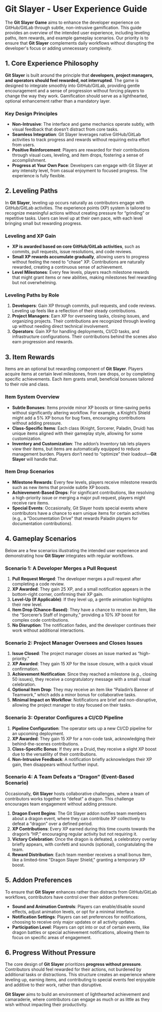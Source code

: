 # Git Slayer - User Experience Guide

The **Git Slayer Game** aims to enhance the developer experience on GitHub/GitLab through subtle, non-intrusive gamification. This guide provides an overview of the intended user experience, including leveling paths, item rewards, and example gameplay scenarios. Our priority is to ensure that **Git Slayer** complements daily workflows without disrupting the developer's focus or adding unnecessary complexity.

## 1. Core Experience Philosophy

**Git Slayer** is built around the principle that **developers, project managers, and operators should feel rewarded, not interrupted**. The game is designed to integrate smoothly into GitHub/GitLab, providing gentle encouragement and a sense of progression without forcing players to change the way they work. Gamification should serve as a lighthearted, optional enhancement rather than a mandatory layer.

### Key Design Principles

- **Non-Intrusive**: The interface and game mechanics operate subtly, with visual feedback that doesn’t distract from core tasks.
- **Seamless Integration**: Git Slayer leverages native GitHub/GitLab activities to track progress and rewards without requiring extra effort from users.
- **Positive Reinforcement**: Players are rewarded for their contributions through visual cues, leveling, and item drops, fostering a sense of accomplishment.
- **Progress at Your Own Pace**: Developers can engage with Git Slayer at any intensity level, from casual enjoyment to focused progress. The experience is fully flexible.

## 2. Leveling Paths

In **Git Slayer**, leveling up occurs naturally as contributors engage with GitHub/GitLab activities. The experience points (XP) system is tailored to recognize meaningful actions without creating pressure for “grinding” or repetitive tasks. Users can level up at their own pace, with each level bringing small but rewarding progress.

### Leveling and XP Gain

- **XP is awarded based on core GitHub/GitLab activities**, such as commits, pull requests, issue resolutions, and code reviews.
- **Small XP rewards accumulate gradually**, allowing users to progress without feeling the need to "chase" XP. Contributions are naturally rewarded, creating a continuous sense of achievement.
- **Level Milestones**: Every few levels, players reach milestone rewards that might grant items or new abilities, making milestones feel rewarding but not overwhelming.

### Leveling Paths by Role

1. **Developers**: Gain XP through commits, pull requests, and code reviews. Leveling up feels like a reflection of their steady contributions.
2. **Project Managers**: Earn XP for overseeing tasks, closing issues, and organizing projects. Their contributions are recognized through leveling up without needing direct technical involvement.
3. **Operators**: Gain XP for handling deployments, CI/CD tasks, and infrastructure configurations. Their contributions behind the scenes also earn progression and rewards.

## 3. Item Rewards

Items are an optional but rewarding component of **Git Slayer**. Players acquire items at certain level milestones, from rare drops, or by completing specific achievements. Each item grants small, beneficial bonuses tailored to their role and class.

### Item System Overview

- **Subtle Bonuses**: Items provide minor XP boosts or time-saving perks without significantly altering workflow. For example, a Knight’s Shield might add a 5% XP bonus for bug fixes, encouraging contributions without adding pressure.
- **Class-Specific Items**: Each class (Knight, Sorcerer, Paladin, Druid) has unique items aligned with their gameplay style, allowing for some customization.
- **Inventory and Customization**: The addon’s Inventory tab lets players view their items, but items are automatically equipped to reduce management burden. Players don’t need to “optimize” their loadout—**Git Slayer** will handle that.

### Item Drop Scenarios

- **Milestone Rewards**: Every few levels, players receive milestone rewards such as new items that provide subtle XP boosts.
- **Achievement-Based Drops**: For significant contributions, like resolving a high-priority issue or merging a major pull request, players might receive rare items.
- **Special Events**: Occasionally, Git Slayer hosts special events where contributors have a chance to earn unique items for certain activities (e.g., a "Documentation Drive" that rewards Paladin players for documentation contributions).

## 4. Gameplay Scenarios

Below are a few scenarios illustrating the intended user experience and demonstrating how **Git Slayer** integrates with regular workflows.

### Scenario 1: A Developer Merges a Pull Request

1. **Pull Request Merged**: The developer merges a pull request after completing a code review.
2. **XP Awarded**: They gain 25 XP, and a small notification appears in the bottom-right corner, confirming their XP gain.
3. **Level-Up (If Applicable)**: If they level up, a gentle animation highlights their new level.
4. **Item Drop (Chance-Based)**: They have a chance to receive an item, like the “Sorcerer’s Staff of Ingenuity,” providing a 10% XP boost for complex code contributions.
5. **No Disruption**: The notification fades, and the developer continues their work without additional interactions.

### Scenario 2: Project Manager Oversees and Closes Issues

1. **Issue Closed**: The project manager closes an issue marked as “high-priority.”
2. **XP Awarded**: They gain 15 XP for the issue closure, with a quick visual confirmation.
3. **Achievement Notification**: Since they reached a milestone (e.g., closing 50 issues), they receive a congratulatory message with a small visual celebration.
4. **Optional Item Drop**: They may receive an item like “Paladin’s Banner of Teamwork,” which adds a minor bonus for collaborative tasks.
5. **Minimal Impact on Workflow**: Notifications are brief and non-disruptive, allowing the project manager to stay focused on their tasks.

### Scenario 3: Operator Configures a CI/CD Pipeline

1. **Pipeline Configuration**: The operator sets up a new CI/CD pipeline for an upcoming deployment.
2. **XP Awarded**: They gain 15 XP for a non-code task, acknowledging their behind-the-scenes contributions.
3. **Class-Specific Bonus**: If they are a Druid, they receive a slight XP boost due to the versatility of their contributions.
4. **Non-Intrusive Feedback**: A notification briefly acknowledges their XP gain, then disappears without further input.

### Scenario 4: A Team Defeats a “Dragon” (Event-Based Scenario)

Occasionally, **Git Slayer** hosts collaborative challenges, where a team of contributors works together to “defeat” a dragon. This challenge encourages team engagement without adding pressure.

1. **Dragon Event Begins**: The Git Slayer addon notifies team members about a dragon event, where they can contribute XP collectively to defeat a “dragon” over a defined period.
2. **XP Contributions**: Every XP earned during this time counts towards the dragon’s “HP,” encouraging regular activity but not requiring it.
3. **Victory Celebration**: Once the dragon is defeated, a celebratory overlay briefly appears, with confetti and sounds (optional), congratulating the team.
4. **Reward Distribution**: Each team member receives a small bonus item, like a limited-time "Dragon Slayer Shield," granting a temporary XP boost.

## 5. Addon Preferences

To ensure that **Git Slayer** enhances rather than distracts from GitHub/GitLab workflows, contributors have control over their addon preferences:

- **Sound and Animation Controls**: Players can enable/disable sound effects, adjust animation levels, or opt for a minimal interface.
- **Notification Settings**: Players can set preferences for notifications, choosing to receive only major updates or all activity updates.
- **Participation Level**: Players can opt into or out of certain events, like dragon battles or special achievement notifications, allowing them to focus on specific areas of engagement.

## 6. Progress Without Pressure

The core design of **Git Slayer** prioritizes **progress without pressure**. Contributors should feel rewarded for their actions, not burdened by additional tasks or distractions. This structure creates an experience where leveling up, earning items, and contributing to special events feel enjoyable and additive to their work, rather than disruptive.

**Git Slayer** aims to build an environment of lighthearted achievement and camaraderie, where contributors can engage as much or as little as they wish without impacting their productivity.
